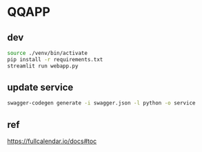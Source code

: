 # QQAPP

## dev

```bash
source ./venv/bin/activate
pip install -r requirements.txt
streamlit run webapp.py
```

## update service

```bash
swagger-codegen generate -i swagger.json -l python -o service
```

## ref

https://fullcalendar.io/docs#toc